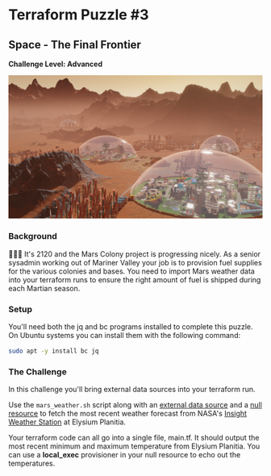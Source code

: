 # Terraform Puzzle #3
## Space - The Final Frontier
**Challenge Level: Advanced**

![](../images/mars_colony.png)

### Background
👩🏽‍🚀 It's 2120 and the Mars Colony project is progressing nicely. As a senior sysadmin working out of Mariner Valley your job is to provision fuel supplies for the various colonies and bases. You need to import Mars weather data into your terraform runs to ensure the right amount of fuel is shipped during each Martian season.

### Setup
You'll need both the jq and bc programs installed to complete this puzzle. On Ubuntu systems you can install them with the following command:

```bash
sudo apt -y install bc jq
```

### The Challenge
In this challenge you'll bring external data sources into your terraform run.

Use the `mars_weather.sh` script along with an [external data source](https://www.terraform.io/docs/providers/external/data_source.html) and a [null resource](https://www.terraform.io/docs/provisioners/null_resource.html) to fetch the most recent weather forecast from NASA's [Insight Weather Station](https://mars.nasa.gov/insight/weather/) at Elysium Planitia.

Your terraform code can all go into a single file, main.tf. It should output the most recent minimum and maximum temperature from Elysium Planitia. You can use a **local_exec** provisioner in your null resource to echo out the temperatures.